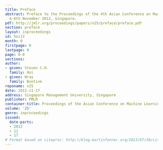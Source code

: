 ```yaml
---
title: Preface
abstract: Preface to the Proceedings of the 4th Asian Conference on Machine Learning,
  4-6th November 2012, Singapore.
pdf: http://jmlr.org/proceedings/papers/v25/preface/preface.pdf
section: preface
layout: inproceedings
id: hoi12
month: 0
firstpage: 0
lastpage: 0
page: 0-0
sections: 
author:
- given: Steven C.H.
  family: Hoi
- given: Wray
  family: Buntine
reponame: v25
date: 2012-11-17
address: Singapore Management University, Singapore
publisher: PMLR
container-title: Proceedings of the Asian Conference on Machine Learning
volume: '25'
genre: inproceedings
issued:
  date-parts:
  - 2012
  - 11
  - 17
# Format based on citeproc: http://blog.martinfenner.org/2013/07/30/citeproc-yaml-for-bibliographies/
---
```

